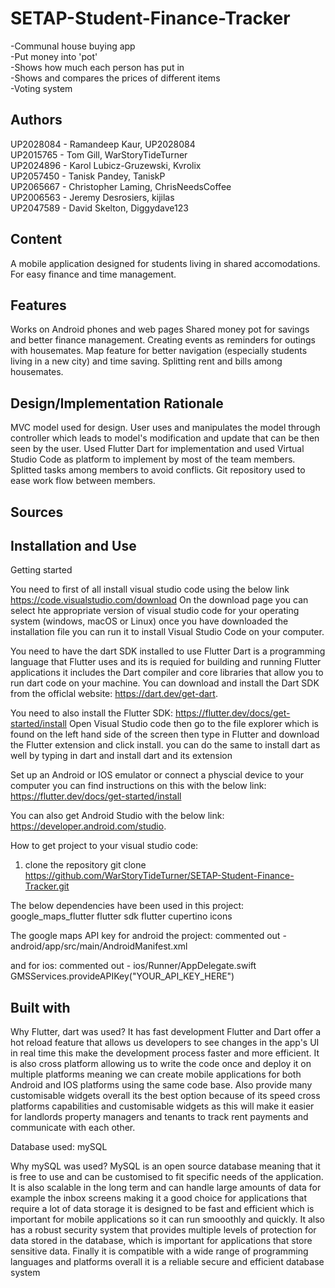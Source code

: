 # SETAP-Student-Finance-Tracker
-Communal house buying app\
-Put money into 'pot'\
-Shows how much each person has put in\
-Shows and compares the prices of different items\
-Voting system

## Authors
UP2028084 - Ramandeep Kaur, UP2028084\
UP2015765 - Tom Gill, WarStoryTideTurner\
UP2024896 - Karol Lubicz-Gruzewski, Kvrolix\
UP2057450 - Tanisk Pandey, TaniskP\
UP2065667 - Christopher Laming, ChrisNeedsCoffee\
UP2006563 - Jeremy Desrosiers, kijilas\
UP2047589 - David Skelton, Diggydave123

## Content
A mobile application designed for students living in shared accomodations. For easy finance and time management.

## Features
Works on Android phones and web pages 
Shared money pot for savings and better finance management. 
Creating events as reminders for outings with housemates.
Map feature for better navigation (especially students living in a new city) and time saving.
Splitting rent and bills among housemates.

## Design/Implementation Rationale
MVC model used for design. User uses and manipulates the model through controller which leads to model's modification and update that can be then seen by the user.
Used Flutter Dart for implementation and used Virtual Studio Code as platform to implement by most of the team members. Splitted tasks among members to avoid conflicts. Git repository used to ease work flow between members.

## Sources


## Installation and Use

Getting started

You need to first of all install visual studio code using the below link
https://code.visualstudio.com/download 
On the download page you can select hte appropriate version of visual studio code for your operating system (windows, macOS or Linux) once you have downloaded the installation file you can run it to install Visual Studio Code on your computer.

You need to have the dart SDK installed to use Flutter Dart is a programming language that Flutter uses and its is requied for building and running Flutter applications it includes the Dart compiler and core libraries that allow you to run dart code on your machine. You can download and install the Dart SDK from the officlal website:
https://dart.dev/get-dart.

You need to also install the Flutter SDK: https://flutter.dev/docs/get-started/install
Open Visual Studio code then go to the file explorer which is found on the left hand side of the screen then type in Flutter and download the Flutter extension and click install. you can do the same to install dart as well by typing in dart and install dart and its extension

Set up an Android or IOS emulator or connect a physcial device to your computer you can find instructions on this with the below link:
https://flutter.dev/docs/get-started/install

You can also get Android Studio with the below link:
https://developer.android.com/studio.

How to get project to your visual studio code:
1) clone the repository 
git clone https://github.com/WarStoryTideTurner/SETAP-Student-Finance-Tracker.git

The below dependencies have been used in this project:
google_maps_flutter
flutter sdk
flutter cupertino icons

The google maps API key for android the project:
commented out - android/app/src/main/AndroidManifest.xml
<manifest>
  <application>
    <meta-data
        android:name="com.google.android.geo.API_KEY"
        android:value="YOUR_API_KEY_HERE" />
  </application>
</manifest>

and for ios:
commented out - ios/Runner/AppDelegate.swift
GMSServices.provideAPIKey("YOUR_API_KEY_HERE")

## Built with

Why Flutter, dart was used?
It has fast development Flutter and Dart offer a hot reload feature that allows us developers to see changes in the app's UI in real time this make the development process faster and more efficient. It is also cross platform allowing us to write the code once and deploy it on multiple platforms meaning we can create mobile applications for both Android and IOS platforms using the same code base. Also provide many customisable widgets overall its the best option because of its speed cross platforms capabilities and customisable widgets as this will make it easier for landlords property managers and tenants to track rent payments and communicate with each other.

Database used:
mySQL

Why mySQL was used?
MySQL is an open source database meaning that it is free to use and can be customised to fit specific needs of the application. It is also scalable in the long term and can handle large amounts of data for example the inbox screens making it a good choice for applications that require a lot of data storage it is designed to be fast and efficient which is important for mobile applications so it can run smooothly and quickly. It also has a robust security system that provides multiple levels of protection for data stored in the database, which is important for applications that store sensitive data. Finally it is compatible with a wide range of programming languages and platforms overall it is a reliable secure and efficient database system


